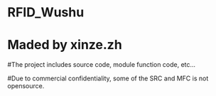 # RFID_Wushu
# Maded by xinze.zh

#The project includes source code, module function code, etc...

#Due to commercial confidentiality, some of the SRC and MFC is not opensource.
